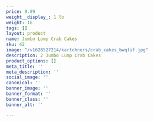 ```yaml
---
price: 9.89
weight__display_: 1 lb
weight: 16
tags: []
layout: product
name: Jumbo Lump Crab Cakes
sku: 42
image: "/v1628527214/kartchners/crab_cakes_bwqlif.jpg"
description: 2 Jumbo Lump Crab Cakes
product_options: []
meta_title: ''
meta_description: ''
social_image: ''
canonical: ''
banner_image: ''
banner_format: ''
banner_class: ''
banner_alt: ''

---
```

